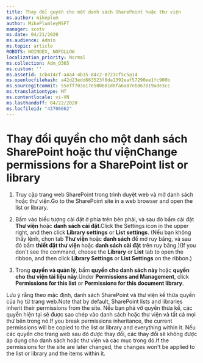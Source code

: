 ```yaml
---
title: Thay đổi quyền cho một danh sách SharePoint hoặc thư viện
ms.author: mikeplum
author: MikePlumleyMSFT
manager: scotv
ms.date: 04/21/2020
ms.audience: Admin
ms.topic: article
ROBOTS: NOINDEX, NOFOLLOW
localization_priority: Normal
ms.collection: Adm_O365
ms.custom: ''
ms.assetid: 1cb414cf-a4a4-4b35-84c2-0723cf5c5a14
ms.openlocfilehash: a42d23edd663523f8da1392eaf57290ee1fc900b
ms.sourcegitcommit: 55eff703a17e500681d8fa6a87eb067019ade3cc
ms.translationtype: MT
ms.contentlocale: vi-VN
ms.lasthandoff: 04/22/2020
ms.locfileid: "43706662"
---
```

# <a name="change-permissions-for-a-sharepoint-list-or-library"></a><span data-ttu-id="c84b7-102">Thay đổi quyền cho một danh sách SharePoint hoặc thư viện</span><span class="sxs-lookup"><span data-stu-id="c84b7-102">Change permissions for a SharePoint list or library</span></span>

1. <span data-ttu-id="c84b7-103">Truy cập trang web SharePoint trong trình duyệt web và mở danh sách hoặc thư viện.</span><span class="sxs-lookup"><span data-stu-id="c84b7-103">Go to the SharePoint site in a web browser and open the list or library.</span></span>
    
2. <span data-ttu-id="c84b7-104">Bấm vào biểu tượng cài đặt ở phía trên bên phải, và sau đó bấm cài đặt **Thư viện** hoặc **danh sách cài đặt**.</span><span class="sxs-lookup"><span data-stu-id="c84b7-104">Click the Settings icon in the upper right, and then click **Library settings** or **List settings**.</span></span> <span data-ttu-id="c84b7-105">(Nếu bạn không thấy lệnh, chọn tab **Thư viện** hoặc **danh sách** để mở ruy băng, và sau đó bấm **thiết đặt thư viện** hoặc **danh sách cài đặt** trên ruy băng.)</span><span class="sxs-lookup"><span data-stu-id="c84b7-105">(If you don't see the command, choose the **Library** or **List** tab to open the ribbon, and then click **Library Settings** or **List Settings** on the ribbon.)</span></span> 
    
3. <span data-ttu-id="c84b7-106">Trong **quyền và quản lý**, bấm **quyền cho danh sách này** hoặc **quyền cho thư viện tài liệu này**.</span><span class="sxs-lookup"><span data-stu-id="c84b7-106">Under **Permissions and Management**, click **Permissions for this list** or **Permissions for this document library**.</span></span>
    
<span data-ttu-id="c84b7-107">Lưu ý rằng theo mặc định, danh sách SharePoint và thư viện kế thừa quyền của họ từ trang web.</span><span class="sxs-lookup"><span data-stu-id="c84b7-107">Note that by default, SharePoint lists and libraries inherit their permissions from the site.</span></span> <span data-ttu-id="c84b7-108">Nếu bạn phá vỡ quyền thừa kế, các quyền hiện tại sẽ được sao chép vào danh sách hoặc thư viện và tất cả mọi thứ bên trong nó.</span><span class="sxs-lookup"><span data-stu-id="c84b7-108">If you break permissions inheritance, the current permissions will be copied to the list or library and everything within it.</span></span> <span data-ttu-id="c84b7-109">Nếu các quyền cho trang web sau đó được thay đổi, các thay đổi sẽ không được áp dụng cho danh sách hoặc thư viện và các mục trong đó.</span><span class="sxs-lookup"><span data-stu-id="c84b7-109">If the permissions for the site are later changed, the changes won't be applied to the list or library and the items within it.</span></span>
  

